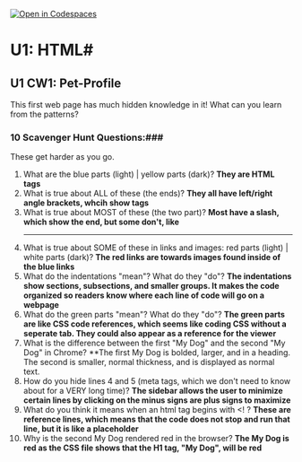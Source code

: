 [![Open in Codespaces](https://classroom.github.com/assets/launch-codespace-2972f46106e565e64193e422d61a12cf1da4916b45550586e14ef0a7c637dd04.svg)](https://classroom.github.com/open-in-codespaces?assignment_repo_id=15830678)
# U1: HTML#
## U1 CW1: Pet-Profile ##
This first web page has much hidden knowledge in it!  What can you learn from the patterns? 
### 10 Scavenger Hunt Questions:###
These get harder as you go.  
1. What are the blue parts (light) | yellow parts (dark)?
**They are HTML tags**
2. What is true about ALL of these (the ends)?
**They all have left/right angle brackets, whcih show tags**
3. What is true about MOST of these (the two part)?
**Most have a slash, which show the end, but some don't, like <hr>**
4. What is true about SOME of these in links and images: red parts (light) | white parts (dark)?
**The red links are towards images found inside of the blue links**
5. What do the indentations "mean"?  What do they "do"?
**The indentations show sections, subsections, and smaller groups. It makes the code organized so readers know where each line of code will go on a webpage**
6. What do the green parts "mean"?  What do they "do"?
**The green parts are like CSS code references, which seems like coding CSS without a seperate tab. They could also appear as a reference for the viewer**
7. What is the difference between the first "My Dog" and the second "My Dog" in Chrome?
**The first My Dog is bolded, larger, and in a heading. The second is smaller, normal thickness, and is displayed as normal text. 
8. How do you hide lines 4 and 5 (meta tags, which we don't need to know about for a VERY long time)?
**The sidebar allows the user to minimize certain lines by clicking on the minus signs are plus signs to maximize**
9. What do you think it means when an html tag begins with <! ?
**These are reference lines, which means that the code does not stop and run that line, but it is like a placeholder**
10. Why is the second My Dog rendered red in the browser? 
**The My Dog is red as the CSS file shows that the H1 tag, "My Dog", will be red**